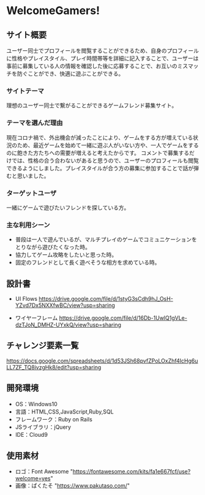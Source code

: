 # WelcomeGamers!

## サイト概要
ユーザー同士でプロフィールを閲覧することができるため、自身のプロフィールに性格やプレイスタイル、プレイ時間帯等を詳細に記入することで、ユーザーは事前に募集している人の情報を確認した後に応募することで、お互いのミスマッチを防ぐことができ、快適に遊ぶことができる。

### サイトテーマ
理想のユーザー同士で繋がることができるゲームフレンド募集サイト。

### テーマを選んだ理由
現在コロナ禍で、外出機会が減ったことにより、ゲームをする方が増えている状況のため、最近ゲームを始めて一緒に遊ぶ人がいない方や、一人でゲームをするのに飽きた方たちへの需要が増えると考えたからです。
コメントで募集するだけでは、性格の合う合わないがあると思うので、ユーザーのプロフィールも閲覧できるようにしました。プレイスタイルが合う方の募集に参加することで話が弾むと思いました。

### ターゲットユーザ
一緒にゲームで遊びたいフレンドを探している方。

### 主な利用シーン
- 普段は一人で遊んでいるが、マルチプレイのゲームでコミュニケーションをとりながら遊びたくなった時。
- 協力してゲーム攻略をしたいと思った時。
- 固定のフレンドとして長く遊べそうな相方を求めている時。

## 設計書
- UI Flows
https://drive.google.com/file/d/1styG3sCdh9hJ_OsH-YZvd7Dx5NXXfwBC/view?usp=sharing

- ワイヤーフレーム
https://drive.google.com/file/d/16Db-1UwlQ1gVLe-dzTJoN_DMHZ-UYxkQ/view?usp=sharing

## チャレンジ要素一覧
https://docs.google.com/spreadsheets/d/1d53JSh68pvfZPoLOxZhf4IcHg6uLL7ZF_TQ8ivzgHk8/edit?usp=sharing

## 開発環境
- OS：Windows10
- 言語：HTML,CSS,JavaScript,Ruby,SQL
- フレームワーク：Ruby on Rails
- JSライブラリ：jQuery
- IDE：Cloud9

## 使用素材
- ロゴ：Font Awesome "https://fontawesome.com/kits/fa1e667fcf/use?welcome=yes"
- 画像：ぱくたそ "https://www.pakutaso.com/"